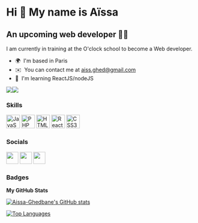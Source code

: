 Hi 👋 My name is Aïssa
======================

An upcoming web developer 🧑‍💻
-------------------------------

I am currently in training at the O'clock school to become a Web developer.

* 🌍  I'm based in Paris
* ✉️  You can contact me at [aiss.ghed@gmail.com](mailto:aiss.ghed@gmail.com)
* 🧠  I'm learning ReactJS/nodeJS

<a href="https://www.twitter.com/1Dev_french" target="_blank" rel="noreferrer"><img
src="https://img.shields.io/twitter/follow/1Dev_french?logo=twitter&style=for-the-badge&color=22c55e&labelColor=000000"
/></a><a href="https://www.github.com/Aissa-Ghedbane" target="_blank" rel="noreferrer"><img
src="https://img.shields.io/github/followers/Aissa-Ghedbane?logo=github&style=for-the-badge&color=22c55e&labelColor=000000" /></a>

### Skills

<p align="left">
<a href="https://developer.mozilla.org/en-US/docs/Web/JavaScript" target="_blank" rel="noreferrer"><img src="https://raw.githubusercontent.com/danielcranney/readme-generator/main/public/icons/skills/javascript-colored.svg" width="36" height="36" alt="JavaScript" /></a>
<a href="https://www.php.net/" target="_blank" rel="noreferrer"><img src="https://raw.githubusercontent.com/danielcranney/readme-generator/main/public/icons/skills/php-colored.svg" width="36" height="36" alt="PHP" /></a>
<a href="https://developer.mozilla.org/en-US/docs/Glossary/HTML5" target="_blank" rel="noreferrer"><img src="https://raw.githubusercontent.com/danielcranney/readme-generator/main/public/icons/skills/html5-colored.svg" width="36" height="36" alt="HTML5" /></a>
<a href="https://reactjs.org/" target="_blank" rel="noreferrer"><img src="https://raw.githubusercontent.com/danielcranney/readme-generator/main/public/icons/skills/react-colored.svg" width="36" height="36" alt="React" /></a>
<a href="https://www.w3.org/TR/CSS/#css" target="_blank" rel="noreferrer"><img src="https://raw.githubusercontent.com/danielcranney/readme-generator/main/public/icons/skills/css3-colored.svg" width="36" height="36" alt="CSS3" /></a>
</p>


### Socials

<p align="left"> <a href="https://www.github.com/Aissa-Ghedbane" target="_blank" rel="noreferrer"><img src="https://raw.githubusercontent.com/danielcranney/readme-generator/main/public/icons/socials/github.svg" width="32" height="32" /></a> <a href="https://www.linkedin.com/in/aïssa-ghedbane" target="_blank" rel="noreferrer"><img src="https://raw.githubusercontent.com/danielcranney/readme-generator/main/public/icons/socials/linkedin.svg" width="32" height="32" /></a> <a href="https://www.twitter.com/1Dev_french" target="_blank" rel="noreferrer"><img src="https://raw.githubusercontent.com/danielcranney/readme-generator/main/public/icons/socials/twitter.svg" width="32" height="32" /></a></p>

### Badges

<b>My GitHub Stats</b>

<a href="http://www.github.com/Aissa-Ghedbane"><img src="https://github-readme-stats.vercel.app/api?username=Aissa-Ghedbane&show_icons=true&hide=&count_private=true&title_color=22c55e&text_color=ec4899&icon_color=22c55e&bg_color=000000&hide_border=true&show_icons=true" alt="Aissa-Ghedbane's GitHub stats" /></a>

<a href="https://github.com/Aissa-Ghedbane" align="left"><img src="https://github-readme-stats.vercel.app/api/top-langs/?username=Aissa-Ghedbane&langs_count=10&title_color=22c55e&text_color=ec4899&icon_color=22c55e&bg_color=000000&hide_border=true&locale=en&custom_title=Top%20%Languages" alt="Top Languages" /></a>
